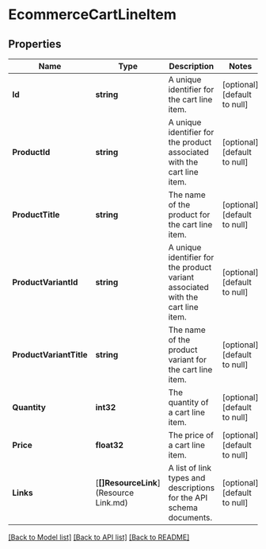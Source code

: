 # EcommerceCartLineItem

## Properties
Name | Type | Description | Notes
------------ | ------------- | ------------- | -------------
**Id** | **string** | A unique identifier for the cart line item. | [optional] [default to null]
**ProductId** | **string** | A unique identifier for the product associated with the cart line item. | [optional] [default to null]
**ProductTitle** | **string** | The name of the product for the cart line item. | [optional] [default to null]
**ProductVariantId** | **string** | A unique identifier for the product variant associated with the cart line item. | [optional] [default to null]
**ProductVariantTitle** | **string** | The name of the product variant for the cart line item. | [optional] [default to null]
**Quantity** | **int32** | The quantity of a cart line item. | [optional] [default to null]
**Price** | **float32** | The price of a cart line item. | [optional] [default to null]
**Links** | [**[]ResourceLink**](Resource Link.md) | A list of link types and descriptions for the API schema documents. | [optional] [default to null]

[[Back to Model list]](../README.md#documentation-for-models) [[Back to API list]](../README.md#documentation-for-api-endpoints) [[Back to README]](../README.md)


